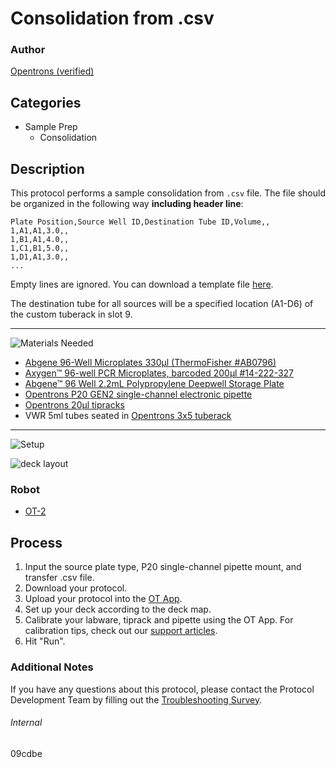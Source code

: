 # Consolidation from .csv

### Author
[Opentrons (verified)](https://opentrons.com/)

## Categories
* Sample Prep
	* Consolidation

## Description
This protocol performs a sample consolidation from `.csv` file. The file should be organized in the following way **including header line**:

```
Plate Position,Source Well ID,Destination Tube ID,Volume,,
1,A1,A1,3.0,,
1,B1,A1,4.0,,
1,C1,B1,5.0,,
1,D1,A1,3.0,,
...
```

Empty lines are ignored. You can download a template file [here](https://s3.amazonaws.com/pf-upload-01/u-4256/0/2020-03-07/b303m2c/Verogen-CP-Example-File.xlsx).

The destination tube for all sources will be a specified location (A1-D6) of the custom tuberack in slot 9.

---
![Materials Needed](https://s3.amazonaws.com/opentrons-protocol-library-website/custom-README-images/001-General+Headings/materials.png)

* [Abgene 96-Well Microplates 330µl (ThermoFisher #AB0796)](https://www.thermofisher.com/order/catalog/product/AB0796#/AB0796)
* [Axygen™ 96-well PCR Microplates, barcoded 200µl #14-222-327](https://www.fishersci.com/shop/products/axygen-96-well-full-skirted-pcr-microplates-clear-sterilized/14222327)
* [Abgene™ 96 Well 2.2mL Polypropylene Deepwell Storage Plate](https://www.thermofisher.com/order/catalog/product/AB0661#/AB0661)
* [Opentrons P20 GEN2 single-channel electronic pipette](https://shop.opentrons.com/collections/ot-2-pipettes/products/single-channel-electronic-pipette)
* [Opentrons 20µl tipracks](https://shop.opentrons.com/collections/opentrons-tips/products/opentrons-10ul-tips)
* VWR 5ml tubes seated in [Opentrons 3x5 tuberack](https://shop.opentrons.com/collections/verified-labware/products/tube-rack-set-1)

---
![Setup](https://s3.amazonaws.com/opentrons-protocol-library-website/custom-README-images/001-General+Headings/Setup.png)

![deck layout](https://s3.amazonaws.com/pf-upload-01/u-4256/0/2020-03-07/8n13m3k/4507DEEA-59CD-4453-8825-E4AA78E421C9.jpeg)

### Robot
* [OT-2](https://opentrons.com/ot-2)

## Process
1. Input the source plate type, P20 single-channel pipette mount, and transfer .csv file.
2. Download your protocol.
3. Upload your protocol into the [OT App](https://opentrons.com/ot-app).
4. Set up your deck according to the deck map.
5. Calibrate your labware, tiprack and pipette using the OT App. For calibration tips, check out our [support articles](https://support.opentrons.com/en/collections/1559720-guide-for-getting-started-with-the-ot-2).
6. Hit "Run".

### Additional Notes
If you have any questions about this protocol, please contact the Protocol Development Team by filling out the [Troubleshooting Survey](https://protocol-troubleshooting.paperform.co/).

###### Internal
09cdbe
